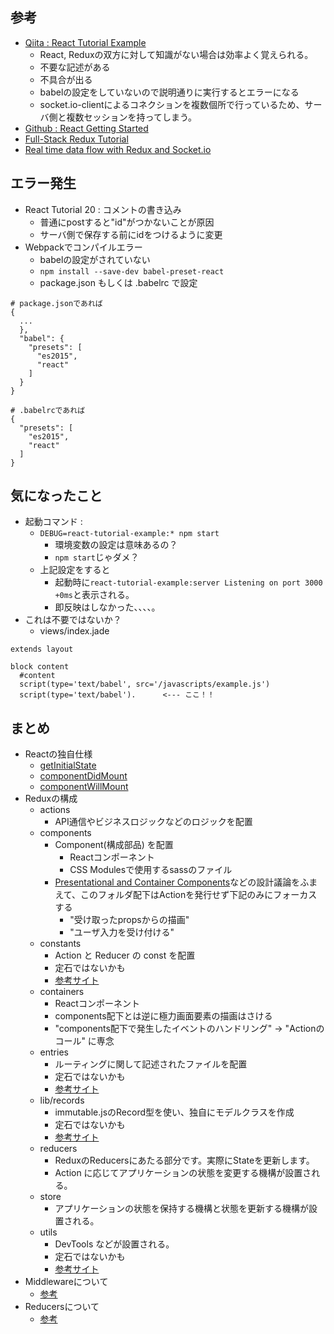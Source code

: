 ## 参考
- [Qiita : React Tutorial Example](http://qiita.com/ogomr/items/493e10c424e9d6bd2028)
    - React, Reduxの双方に対して知識がない場合は効率よく覚えられる。
    - 不要な記述がある
    - 不具合が出る
    - babelの設定をしていないので説明通りに実行するとエラーになる
    - socket.io-clientによるコネクションを複数個所で行っているため、サーバ側と複数セッションを持ってしまう。
- [Github : React Getting Started](https://facebook.github.io/react/docs/getting-started-ja-JP.html)
- [Full-Stack Redux Tutorial](http://teropa.info/blog/2015/09/10/full-stack-redux-tutorial.html)
- [Real time data flow with Redux and Socket.io](http://spraso.com/real-time-data-flow-with-redux-and-socket-io/)

## エラー発生
- React Tutorial 20 : コメントの書き込み
    - 普通にpostすると"id"がつかないことが原因
    - サーバ側で保存する前にidをつけるように変更
- Webpackでコンパイルエラー
    - babelの設定がされていない
    - `npm install --save-dev babel-preset-react`
    - package.json もしくは .babelrc で設定
```
# package.jsonであれば
{
  ...
  },
  "babel": {
    "presets": [
      "es2015",
      "react"
    ]
  }
}
```
```
# .babelrcであれば
{
  "presets": [
    "es2015",
    "react"
  ]
}
```

## 気になったこと
- 起動コマンド :
    - `DEBUG=react-tutorial-example:* npm start`  
        - 環境変数の設定は意味あるの？
        - `npm start`じゃダメ？
    - 上記設定をすると
        - 起動時に`react-tutorial-example:server Listening on port 3000 +0ms`と表示される。
        - 即反映はしなかった、、、、。
- これは不要ではないか？
    - views/index.jade
```
extends layout

block content
  #content
  script(type='text/babel', src='/javascripts/example.js')
  script(type='text/babel').      <--- ここ！！
```

## まとめ
- Reactの独自仕様
    - [getInitialState](http://js.studio-kingdom.com/react/component_specs/get_initial_state)
    - [componentDidMount](http://js.studio-kingdom.com/react/component_lifecycle/mounting_componentdidmount)
    - [componentWillMount](http://js.studio-kingdom.com/react/component_lifecycle/mounting_componentwillmount)
- Reduxの構成
    - actions
        - API通信やビジネスロジックなどのロジックを配置
    - components
        - Component(構成部品) を配置
            - Reactコンポーネント
            - CSS Modulesで使用するsassのファイル
        - [Presentational and Container Components](https://medium.com/@dan_abramov/smart-and-dumb-components-7ca2f9a7c7d0#.dfgmuceav)などの設計議論をふまえて、このフォルダ配下はActionを発行せず下記のみにフォーカスする
            - "受け取ったpropsからの描画"
            - "ユーザ入力を受け付ける"
    - constants
        - Action と Reducer の const を配置
        - 定石ではないかも
        - [参考サイト](http://qiita.com/ogomr/items/493e10c424e9d6bd2028)
    - containers
        - Reactコンポーネント
        - components配下とは逆に極力画面要素の描画はさける
        - "components配下で発生したイベントのハンドリング" -> "Actionのコール" に専念
    - entries
        - ルーティングに関して記述されたファイルを配置
        - 定石ではないかも
        - [参考サイト](http://qiita.com/shimpeiws/items/df31e2d70cc67c68115d)
    - lib/records
        - immutable.jsのRecord型を使い、独自にモデルクラスを作成
        - 定石ではないかも
        - [参考サイト](http://qiita.com/shimpeiws/items/df31e2d70cc67c68115d)
    - reducers
        - ReduxのReducersにあたる部分です。実際にStateを更新します。
        - Action に応じてアプリケーションの状態を変更する機構が設置される。
    - store
        - アプリケーションの状態を保持する機構と状態を更新する機構が設置される。
    - utils
        - DevTools などが設置される。
        - 定石ではないかも
        - [参考サイト](http://qiita.com/ogomr/items/493e10c424e9d6bd2028)
- Middlewareについて
    - [参考](https://hogehuga.com/post-1123/)
- Reducersについて
    - [参考](http://yukidarake.hateblo.jp/entry/2015/09/30/195932)